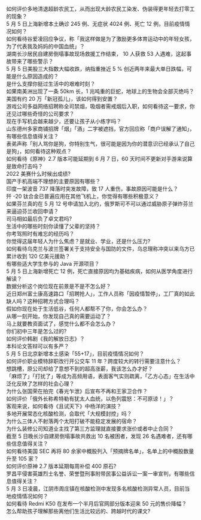 如何评价多地清退超龄农民工，从而出现大龄农民工染发、伪装得更年轻去打零工的现象？  
5 月 5 日上海新增本土确诊 245 例、无症状 4024 例、死亡 12 例，目前疫情情况如何？  
如何看待谷爱凌回应争议，称「我这样做是为了激励更多体育运动中的年轻女孩，为了代表我及妈妈的中国血统」？  
湖南长沙居民自建房倒塌事故现场救援工作结束， 10 人获救 53 人遇难，这起事故带来了哪些警示？  
5 月 5 日美股三大指数大幅收跌，纳指重挫近 5 % 创近两年来最大单日跌幅，可能是什么原因造成的？  
是什么支撑你挺过生活中的艰难时刻？  
如果南美洲出现了一条 50km 长，1 兆吨重的巨蛇，地球上的生物会全部灭绝吗？  
美国有约 20 万「新冠孤儿」，该如何得到安置？  
游戏公司多益网络招聘称全司禁烟，吸烟者需戒烟后入职，如何看待这一要求，你还见过哪些奇怪的公司要求？  
现在手写机会越来越少，还要让孩子从小练字吗？  
山东德州多家商铺招牌「烟」「酒」二字被遮挡，官方回应称「商户误解了通知」，有哪些信息值得关注？  
表弟声称「别人骂你是狗，你特别生气，很可能是因为你的潜意识已经承认了自己是狗」，如何看待这种观点？  
如何看待《原神》2.7 版本可能延期到 6 月 7 日，60 天时间不更新对手游来说算是致命打击吗？  
2022 美赛什么时候出成绩?  
国产手机高端不理想的主要原因有哪些？  
印度一架波音 737 降落时突发故障，致 17 人重伤，事故原因可能是什么？  
歼 -20 钛合金已普遍应用在其他飞机上，你觉得有哪些积极意义？  
如果芬兰真的在 5 月 12 号申请加入北约，俄罗斯可不可以通过威胁原子弹炸芬兰来逼迫芬兰收回申请？  
司马相如最后负了卓文君吗?  
生活中的哪些时刻你读懂了父辈的坚持？  
你考驾照时有难忘的经历吗？  
你觉得这届年轻人为什么焦虑？是就业、学业，还是什么压力?  
如何看待乌克兰与波兰签署关于支持安全与国防的文件，乌总理称冲突以来乌方已累计收到 120 亿美元援助？  
有哪些适大学生参与的 Java 开源项目？  
5 月 5 日上海新增死亡 12 例，死亡直接原因均为基础疾病，如何从医学角度进行解读？  
数据分析这个岗位现在前景是不是不怎么好？  
近日郑州富士康高速路口「招聘抢人」，工作人员称「因疫情暂停」，工厂真的如此缺人吗？这种招聘方式合理吗？  
假如你现在处于生活低谷，任何人都帮不了你，你会怎么办？  
从哪一刻开始，你发现自己真的需要运动了？  
马上就要教资面试了，感觉什么都不会怎么办？  
你们初中三年是怎么过的?  
如何评价韩剧《我的解放日志》？  
本科论文答辩可以有多严？  
5 月 5 日北京新增本土感染「55+17」，目前疫情情况如何？  
如何评价职业模特辞职改行开公交车 11 年？跨度较大的转行需要注意什么？  
想跳槽，原公司却给了意想不到的超高涨薪，我该怎么办才好？  
「麻烦了」「打扰了」等成为高频用语，表面客气实则疏离，「乙方心态」在生活中泛化反映了怎样的社会心理？  
为什么张国荣在拍完《春光乍泄》后宣布不再和王家卫合作？  
如何评价「俄外长称希特勒有犹太人血统，以色列震怒：不可原谅！」？  
客观来说，如何看待《且试天下》中杨洋的演技？  
多地开展常态化核酸检测，会取代「大规模封控」吗？  
为什么三体人不射落两个太阳打破不能稳定发展的宿命？  
为什么装修公司知道业主找了第三方监理就直接要求涨价或者中止合同？  
截至 5 日晚长沙自建房倒塌事故共救出 10 名被困者，发现 26 名遇难者，还有哪些信息值得关注？  
如何看待美国 SEC 再将 80 余家中概股列入「预摘牌名单」，名单上的中概股数量升至 105 家？  
如何评价原神 2.7 版本延期每周补偿 400 原石?  
罗昌平侵害英雄烈士名誉、荣誉暨刑事附带民事公益诉讼一案一审宣判，有哪些信息值得关注？  
5 月 3 日凌晨，江阴市周庄镇在核酸检测中发现多名核酸检测异常人员，目前当地疫情情况如何？  
如何看待 Redmi K50 在发布一个半月后官网部分版本迎来 50 元的售价降幅？  
怎么帮助孩子理解那些离他们生活比较远的、跨越时代的课文?  
